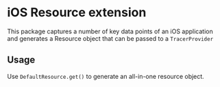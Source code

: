 # iOS Resource extension

This package captures a number of key data points of an iOS application and generates a Resource object that can be passed to a `TracerProvider`


## Usage 

Use `DefaultResource.get()` to generate an all-in-one resource object.



